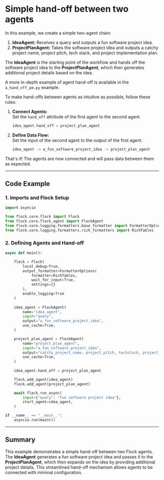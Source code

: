 
# Simple hand-off between two agents

In this example, we create a simple two-agent chain:

1. **IdeaAgent:** Receives a query and outputs a fun software project idea.
2. **ProjectPlanAgent:** Takes the software project idea and outputs a catchy project name, project pitch, tech stack, and project implementation plan.

The **IdeaAgent** is the starting point of the workflow and hands off the software project idea to the **ProjectPlanAgent**, which then generates additional project details based on the idea.

A more in-depth example of agent hand-off is available in the `a_hand_off_pm.py` example.

To make hand-offs between agents as intuitive as possible, follow these rules:

1. **Connect Agents:**  
   Set the `hand_off` attribute of the first agent to the second agent.
   ```python
   idea_agent.hand_off = project_plan_agent
   ```

2. **Define Data Flow:**  
   Set the input of the second agent to the output of the first agent.
   ```python
   idea_agent -> a_fun_software_project_idea -> project_plan_agent
   ```

That's it! The agents are now connected and will pass data between them as expected.

---

## Code Example

### 1. Imports and Flock Setup

```python
import asyncio

from flock.core.flock import Flock
from flock.core.flock_agent import FlockAgent
from flock.core.logging.formatters.base_formatter import FormatterOptions
from flock.core.logging.formatters.rich_formatters import RichTables
```

### 2. Defining Agents and Hand-off

```python
async def main():

    flock = Flock(
        local_debug=True,
        output_formatter=FormatterOptions(
            formatter=RichTables,
            wait_for_input=True,
            settings={}
        ),
        enable_logging=True
    )
    
    idea_agent = FlockAgent(
        name="idea_agent",
        input="query",
        output="a_fun_software_project_idea",
        use_cache=True,
    )

    project_plan_agent = FlockAgent(
        name="project_plan_agent",
        input="a_fun_software_project_idea",
        output="catchy_project_name, project_pitch, techstack, project_implementation_plan",
        use_cache=True,
    )
    
    idea_agent.hand_off = project_plan_agent

    flock.add_agent(idea_agent)
    flock.add_agent(project_plan_agent)

    await flock.run_async(
        input={"query": "fun software project idea"},
        start_agent=idea_agent,
    )

if __name__ == "__main__":
    asyncio.run(main())
```

---

## Summary

This example demonstrates a simple hand-off between two Flock agents. The **IdeaAgent** generates a fun software project idea and passes it to the **ProjectPlanAgent**, which then expands on the idea by providing additional project details. This streamlined hand-off mechanism allows agents to be connected with minimal configuration.
